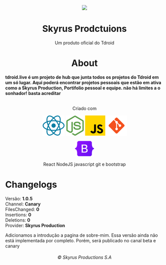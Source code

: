 <p align="center">
    <img src="https://github.com/Tdroid20/Tdroid20/assets/74636389/b09c5dfb-26ae-4d1f-919c-144feeb04e6a" width="90px" />
    <br>
    <h1 align="center">Skyrus Prodctuions</h1>
    <p align="center">Um produto oficial do Tdroid</p>
</p>

<h1 align="center">About</h1>
<strong>tdroid.live é um projeto de hub que junta todos os projetos do Tdroid em um só lugar. Aqui poderá encontrar projetos pessoais que estão em ativa como a Skyrus Production, Portifolio pessoal e equipe. não há limites a o sonhador! basta acreditar</strong>
<br>
<br>

<p align="center">Criado com</p>
<p align="center">
<img src="./PublicAssets/Icons/icon-react.png" />
<img src="./PublicAssets/Icons/icon-nodejs.png" />
<img src="./PublicAssets/Icons/icon-javscript.png" />
<img src="./PublicAssets/Icons/icon-git.png" />
</p>
<p align="center"><img src="./PublicAssets/Icons/Bootstrap_logo.svg.png" width="60px" /> </p>
<p align="center">React NodeJS javascript git e bootstrap</p>

# Changelogs

Versão: <strong>1.0.5</strong><br>
Channel: <strong>Canary</strong><br>
FilesChanged: **0** <br>
Insertions: **0** <br>
Deletions: **0** <br>
Provider: **Skyrus Production**<br>

Adicionamos a introdução a pagina de sobre-mim. Essa versão ainda não está implementada por completo.
Porém, será publicado no canal beta e canary

<h6 align="center">© Skyrus Productions S.A</h6>

